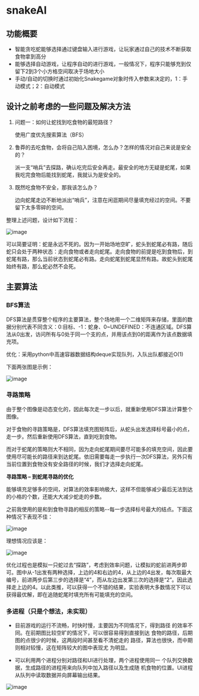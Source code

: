 # snakeAI
## 功能概要 ##
- 智能贪吃蛇能够选择通过键盘输入进行游戏，让玩家通过自己的技术不断获取食物拿到高分
- 能够选择自动游戏，让程序自动的进行游戏，一般情况下，程序只能够充到仅留下2到3个小方格空间取决于场地大小
- 手动/自动的切换时通过初始化Snakegame对象时传入参数来决定的，1：手动模式；2：自动模式

## 设计之前考虑的一些问题及解决方法 ##


1.  问题一：如何让蛇找到吃食物的最短路径？

	使用广度优先搜索算法（BFS）
2.  鲁莽的去吃食物，会将自己陷入困境，怎么办？怎样的情况对自己来说是安全的？

	派一支“哨兵”去探路，确认吃完后安全再走。最安全的地方无疑是蛇尾，如果我吃完食物后能找到蛇尾，我就认为是安全的。

3. 既然吃食物不安全，那我该怎么办？

	边向蛇尾走边不断地派出“哨兵”，注意在闲逛期间尽量填充经过的空间。不要留下太多零碎的空间。

整理上述问题，设计如下流程：

![image](https://github.com/MrTuo/snakeAI/blob/master/img/p2.PNG)

可以简要证明：蛇是永远不死的。因为一开始场地空旷，蛇头到蛇尾必有路，随后蛇只会处于两种状态：走向食物或者走向蛇尾。走向食物的前提是吃到食物后，到蛇尾有路，那么当前状态到蛇尾必有路。走向蛇尾到蛇尾显然有路。故蛇头到蛇尾始终有路，那么蛇必然不会死。

## 主要算法 ##
### BFS算法 ###
DFS算法是贯穿整个程序的主要算法，整个场地用一个二维矩阵来存储，里面的数据分别代表不同含义：0:目标、-1：蛇身、0~UNDEFINED：不连通区域。DFS算法从0出发，访问所有与0处于同一个支的点，并用该点到0的距离作为该点数据填充项。

优化：采用python中高速容器数据结构deque实现队列，入队出队都接近O(1)

下面两张图是示例：

![image](https://github.com/MrTuo/snakeAI/blob/master/img/p3.PNG)

### 寻路策略 ###
由于整个图像是动态变化的，因此每次走一步以后，就重新使用DFS算法计算整个图像。

对于食物的寻路策略是，DFS算法填充图矩阵后，从蛇头出发选择标号最小的点，走一步。然后重新使用DFS算法，直到吃到食物。

而对于蛇尾的策略则大不相同，因为走向蛇尾期间要尽可能多的填充空间，因此要使用尽可能长的路径来到达蛇尾。依旧需要每走一步执行一次DFS算法，另外只有当前位置到食物没有安全路径的时候，我们才选择走向蛇尾。


**寻路策略 – 到蛇尾寻路的优化**

能够填充足够多的空间，对算法的效率影响极大，这样不但能够减少最后无法到达的小格的个数，还能大大减少蛇走的步数。

之前我使用的是和到食物寻路的相反的策略--每一步选择标号最大的结点。下面这种情况下表现不佳：

![image](https://github.com/MrTuo/snakeAI/blob/master/img/p4.PNG)

理想情况应该是：

![image](https://github.com/MrTuo/snakeAI/blob/master/img/p5.PNG)

优化过程也是模拟一只蛇过去“探路”，考虑到效率问题，让模拟的蛇前进两步即可。图中从-1出发有两种选择，上边的4和右边的4，从上边的4出发，每次取最大编号，前进两步后第三步的选择是“4”，而从左边出发第三次的选择是“2”。因此选择走上边的4。以此类推，可以获得一个不错的结果，实验表明大多数情况下可以获得最优解，即在追随蛇尾时填充所有可能填充的空间。

### 多进程（只是个想法，未实现） ###
- 目前游戏的运行不流畅，时快时慢，主要因为不同情况下，得到路径
的效率不同。在前期图比较空旷的情况下，可以很容易得到直接到达
食物的路径，后期图的点很少的时候，这两段时间甚至看不清蛇走的
路径，算法也很快，而中期则相对较慢，这在矩阵较大的图中表现尤
为明显。

- 可以利用两个进程分别对路径和UI进行处理，两个进程使用同一
个队列交换数据，生成路径的进程用来向队列中加入路径以及生成随
机食物的位置。UI进程从队列中读取数据并向屏幕输出结果。

![image](https://github.com/MrTuo/snakeAI/blob/master/img/p1.PNG)









